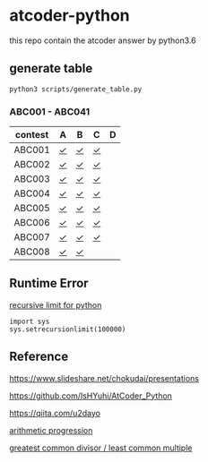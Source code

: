 # atcoder-python
this repo contain the atcoder answer by python3.6


## generate table
```
python3 scripts/generate_table.py
```

### ABC001 - ABC041


|contest | A | B | C | D |
|:---:|:---:|:---:|:---:|:---:|
|ABC001|[&check;](ABC/ABC001/A.py)|[&check;](ABC/ABC001/B.py)|[&check;](ABC/ABC001/C.py)|
|ABC002|[&check;](ABC/ABC002/A.py)|[&check;](ABC/ABC002/B.py)|[&check;](ABC/ABC002/C.py)||
|ABC003|[&check;](ABC/ABC003/A.py)|[&check;](ABC/ABC003/B.py)|[&check;](ABC/ABC003/C.py)||
|ABC004|[&check;](ABC/ABC004/A.py)|[&check;](ABC/ABC004/B.py)|[&check;](ABC/ABC004/C.py)||
|ABC005|[&check;](ABC/ABC005/A.py)|[&check;](ABC/ABC005/B.py)|[&check;](ABC/ABC005/C.py)||
|ABC006|[&check;](ABC/ABC006/A.py)|[&check;](ABC/ABC006/B.py)|[&check;](ABC/ABC006/C.py)||
|ABC007|[&check;](ABC/ABC007/A.py)|[&check;](ABC/ABC007/B.py)|[&check;](ABC/ABC007/C.py)||
|ABC008|[&check;](ABC/ABC008/A.py)|[&check;](ABC/ABC008/B.py)|||


## Runtime Error

[recursive limit for python](https://qiita.com/drken/items/e77685614f3c6bf86f44)
```
import sys
sys.setrecursionlimit(100000)
```

## Reference
https://www.slideshare.net/chokudai/presentations

https://github.com/IsHYuhi/AtCoder_Python

https://qiita.com/u2dayo

[arithmetic progression](https://anotools.com/python/775/)

[greatest common divisor / least common multiple](https://ictsr4.com/py/m0150.html)